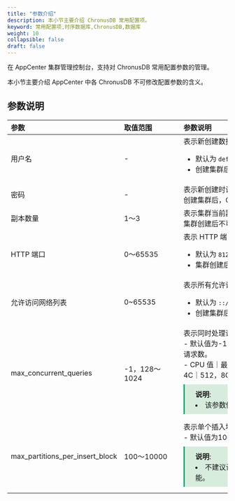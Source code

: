 ```yaml
---
title: "参数介绍"
description: 本小节主要介绍 ChronusDB 常用配置项。 
keyword: 常用配置项,时序数据库,ChronusDB,数据库 
weight: 10
collapsible: false
draft: false
---
```




在 AppCenter 集群管理控制台，支持对 ChronusDB 常用配置参数的管理。

本小节主要介绍 AppCenter 中各 ChronusDB 不可修改配置参数的含义。

## 参数说明

| <span style="display:inline-block;width:80px">参数</span> | <span style="display:inline-block;width:120px">取值范围</span> | <span style="display:inline-block;width:420px">参数说明</span> |
| :-------------------------------------------------------- | :----------------------------------------------------------- | :----------------------------------------------------------- |
| 用户名                                                    | -                                                            | 表示新创建数据库用户账号名。<ul><li>默认为 `default`。</li><li>创建集群后，ChronusDB 1.1.0及以上版本支持修改。</li></ul> |
| 密码                                                      | -                                                            | 表示新创建时设置的账号密码。<br>创建集群后，ChronusDB 1.1.0及以上版本支持修改。 |
| 副本数量                                                  | 1～3                                                         | 表示集群当前副本数量。<br>集群创建后不可修改。               |
| HTTP 端口                                                 | 0～65535                                                     | 表示 HTTP 端口号码。 <ul><li>默认为 `8123`。</li><li>集群创建后不可修改。</li></ul> |
| 允许访问网络列表                                          | 0~65535                                                      | 表示所有允许访问的网络列表，由分号分割的列表。 <ul><li>默认为 `::/0`，表示允许所有网络可访问。</li><li>创建集群后，ChronusDB 1.1.0及以上版本支持修改。</li></ul> |
| max_concurrent_queries                                    | -1，128～1024                                                | 表示同时处理请求的最大数量。 <br>- 默认值为-1，表示根据集群初始化 CPU 值动态设定最大请求数。 <br>- CPU 值｜最大请求数默认关系： 1C｜128，2C｜256，4C｜512，8C｜1024, 16C｜1024，32C｜1024。<span style="display: block; background-color: #D8ECDE; padding: 10px 24px; margin: 10px 0; border-left: 3px solid #00a971;"><b>说明</b>: <li>该参数修改后，数据库将重启。</li></span> |
| max_partitions_per_insert_block                           | 100～10000                                                   | 表示单个插入块中的最大分区数。 <br>- 默认值为100。 <span style="display: block; background-color: #D8ECDE; padding: 10px 24px; margin: 10px 0; border-left: 3px solid #00a971;"><b>说明</b>: <li>不建议设置过大，参数值过大可能影响数据库性能。</li></span> |
